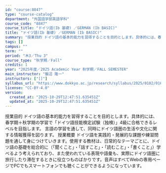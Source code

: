 ```yaml
---
id: "course:8847"
type: "course-catalog"
department: "外国語学部英語学科"
course_code: "8847"
course_title: "ドイツ語(Ib 基礎) ／GERMAN (Ib BASIC)"
title: "ドイツ語(Ib 基礎) ／GERMAN (Ib BASIC)"
summary: "授業目的 ドイツ語の基本的能力を習得することを目的とします。具体的には、春学期＋秋学期の学習で「ドイツ語技能検定試験（独検）」4級に合格できるレベルを目指します。 言語の学習を通して、同時にドイツ語圏の生活や文化に関する情報獲得を図ります。…"
tags: []
campus: ""
term: ""
period: "木3／Thu 3"
course_type: "秋学期／Fall"
credits: 1
year: "2025年度／2025 Academic Year 秋学期／FALL SEMESTER"
main_instructor: "飯沼 隆一"
instructors: ["[]"]
syllabus_url: "https://www.dokkyo.ac.jp/research/syllabus/2025/0102/0102_08847_ja_JP.html"
license: "CC-BY-4.0"
version:
  created_at: "2025-10-29T12:47:51.635451Z"
  updated_at: "2025-10-29T12:47:51.635451Z"
---
```

授業目的 ドイツ語の基本的能力を習得することを目的とします。具体的には、春学期＋秋学期の学習で「ドイツ語技能検定試験（独検）」4級に合格できるレベルを目指します。 言語の学習を通して、同時にドイツ語圏の生活や文化に関する情報獲得を図ります。 授業概要 ドイツ語を実践的・発展的な課題や練習問題を通して身につけていきます。使用する教材は、日常的なテーマごとに、ドイツ語の基礎を総合的に（「聞くこと」・「話すこと」・「読むこと」・「書くこと」）学べるよう考えられており、また使われている表現や語彙も、実際にドイツ語圏に旅行したり滞在するときに役立つものばかりです。音声はすべてWebの専用ページでPCでもスマートフォンでも聴くことができるようになっています。
